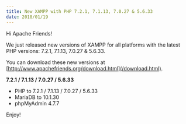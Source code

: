 ```yaml
---
title: New XAMPP with PHP 7.2.1, 7.1.13, 7.0.27 & 5.6.33
date: 2018/01/19
---
```


Hi Apache Friends!

We just released new versions of XAMPP for all platforms with the latest PHP versions: 7.2.1, 7.1.13, 7.0.27 & 5.6.33.

You can download these new versions at [http://www.apachefriends.org/download.html](/download.html).

**7.2.1 / 7.1.13 / 7.0.27 / 5.6.33**

- PHP to 7.2.1 / 7.1.13 / 7.0.27 / 5.6.33
- MariaDB to 10.1.30
- phpMyAdmin 4.7.7

Enjoy!
